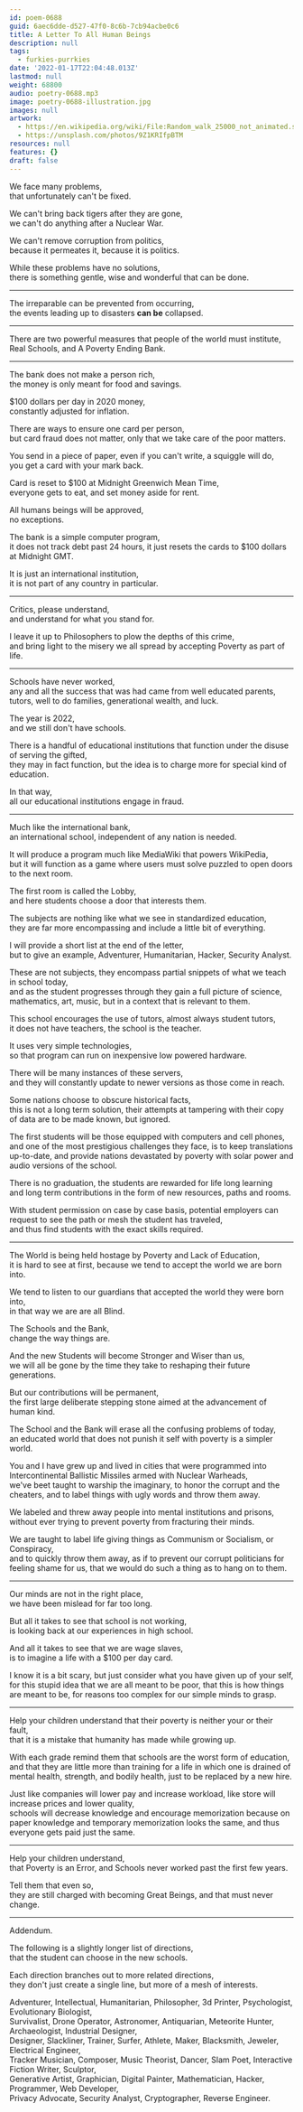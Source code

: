 ```yaml
---
id: poem-0688
guid: 6aec6dde-d527-47f0-8c6b-7cb94acbe0c6
title: A Letter To All Human Beings
description: null
tags:
  - furkies-purrkies
date: '2022-01-17T22:04:48.013Z'
lastmod: null
weight: 68800
audio: poetry-0688.mp3
image: poetry-0688-illustration.jpg
images: null
artwork:
  - https://en.wikipedia.org/wiki/File:Random_walk_25000_not_animated.svg
  - https://unsplash.com/photos/9Z1KRIfpBTM
resources: null
features: {}
draft: false
---
```


We face many problems,\
that unfortunately can't be fixed.

We can't bring back tigers after they are gone,\
we can't do anything after a Nuclear War.

We can't remove corruption from politics,\
because it permeates it, because it is politics.

While these problems have no solutions,\
there is something gentle, wise and wonderful that can be done.

---

The irreparable can be prevented from occurring,\
the events leading up to disasters **can be** collapsed.

---

There are two powerful measures that people of the world must institute,\
Real Schools, and A Poverty Ending Bank.

---

The bank does not make a person rich,\
the money is only meant for food and savings.

$100 dollars per day in 2020 money,\
constantly adjusted for inflation.

There are ways to ensure one card per person,\
but card fraud does not matter, only that we take care of the poor matters.

You send in a piece of paper, even if you can't write, a squiggle will do,\
you get a card with your mark back.

Card is reset to $100 at Midnight Greenwich Mean Time,\
everyone gets to eat, and set money aside for rent.

All humans beings will be approved,\
no exceptions.

The bank is a simple computer program,\
it does not track debt past 24 hours, it just resets the cards to $100 dollars at Midnight GMT.

It is just an international institution,\
it is not part of any country in particular.

---

Critics, please understand,\
and understand for what you stand for.

I leave it up to Philosophers to plow the depths of this crime,\
and bring light to the misery we all spread by accepting Poverty as part of life.

---

Schools have never worked,\
any and all the success that was had came from well educated parents, tutors, well to do families, generational wealth, and luck.

The year is 2022,\
and we still don't have schools.

There is a handful of educational institutions that function under the disuse of serving the gifted,\
they may in fact function, but the idea is to charge more for special kind of education.

In that way,\
all our educational institutions engage in fraud.

---

Much like the international bank,\
an international school, independent of any nation is needed.

It will produce a program much like MediaWiki that powers WikiPedia,\
but it will function as a game where users must solve puzzled to open doors to the next room.

The first room is called the Lobby,\
and here students choose a door that interests them.

The subjects are nothing like what we see in standardized education,\
they are far more encompassing and include a little bit of everything.

I will provide a short list at the end of the letter,\
but to give an example, Adventurer, Humanitarian, Hacker, Security Analyst.

These are not subjects, they encompass partial snippets of what we teach in school today,\
and as the student progresses through they gain a full picture of science, mathematics, art, music, but in a context that is relevant to them.

This school encourages the use of tutors, almost always student tutors,\
it does not have teachers, the school is the teacher.

It uses very simple technologies,\
so that program can run on inexpensive low powered hardware.

There will be many instances of these servers,\
and they will constantly update to newer versions as those come in reach.

Some nations choose to obscure historical facts,\
this is not a long term solution, their attempts at tampering with their copy of data are to be made known, but ignored.

The first students will be those equipped with computers and cell phones,\
and one of the most prestigious challenges they face, is to keep translations up-to-date, and provide nations devastated by poverty with solar power and audio versions of the school.

There is no graduation, the students are rewarded for life long learning\
and long term contributions in the form of new resources, paths and rooms.

With student permission on case by case basis, potential employers can request to see the path or mesh the student has traveled,\
and thus find students with the exact skills required.

---

The World is being held hostage by Poverty and Lack of Education,\
it is hard to see at first, because we tend to accept the world we are born into.

We tend to listen to our guardians that accepted the world they were born into,\
in that way we are are all Blind.

The Schools and the Bank,\
change the way things are.

And the new Students will become Stronger and Wiser than us,\
we will all be gone by the time they take to reshaping their future generations.

But our contributions will be permanent,\
the first large deliberate stepping stone aimed at the advancement of human kind.

The School and the Bank will erase all the confusing problems of today,\
an educated world that does not punish it self with poverty is a simpler world.

You and I have grew up and lived in cities that were programmed into Intercontinental Ballistic Missiles armed with Nuclear Warheads,\
we've beet taught to warship the imaginary, to honor the corrupt and the cheaters, and to label things with ugly words and throw them away.

We labeled and threw away people into mental institutions and prisons,\
without ever trying to prevent poverty from fracturing their minds.

We are taught to label life giving things as Communism or Socialism, or Conspiracy,\
and to quickly throw them away, as if to prevent our corrupt politicians for feeling shame for us, that we would do such a thing as to hang on to them.

---

Our minds are not in the right place,\
we have been mislead for far too long.

But all it takes to see that school is not working,\
is looking back at our experiences in high school.

And all it takes to see that we are wage slaves,\
is to imagine a life with a $100 per day card.

I know it is a bit scary, but just consider what you have given up of your self,\
for this stupid idea that we are all meant to be poor, that this is how things are meant to be, for reasons too complex for our simple minds to grasp.

---

Help your children understand that their poverty is neither your or their fault,\
that it is a mistake that humanity has made while growing up.

With each grade remind them that schools are the worst form of education,\
and that they are little more than training for a life in which one is drained of mental health, strength, and bodily health, just to be replaced by a new hire.

Just like companies will lower pay and increase workload, like store will increase prices and lower quality,\
schools will decrease knowledge and encourage memorization because on paper knowledge and temporary memorization looks the same, and thus everyone gets paid just the same.

---

Help your children understand,\
that Poverty is an Error, and Schools never worked past the first few years.

Tell them that even so,\
they are still charged with becoming Great Beings, and that must never change.

---

Addendum.

The following is a slightly longer list of directions,\
that the student can choose in the new schools.

Each direction branches out to more related directions,\
they don't just create a single line, but more of a mesh of interests.

Adventurer, Intellectual, Humanitarian, Philosopher, 3d Printer, Psychologist, Evolutionary Biologist,\
Survivalist, Drone Operator, Astronomer, Antiquarian, Meteorite Hunter, Archaeologist, Industrial Designer,\
Designer, Slackliner, Trainer, Surfer, Athlete, Maker, Blacksmith, Jeweler, Electrical Engineer,\
Tracker Musician, Composer, Music Theorist, Dancer, Slam Poet, Interactive Fiction Writer, Sculptor,\
Generative Artist, Graphician, Digital Painter, Mathematician, Hacker, Programmer, Web Developer,\
Privacy Advocate, Security Analyst, Cryptographer, Reverse Engineer.
